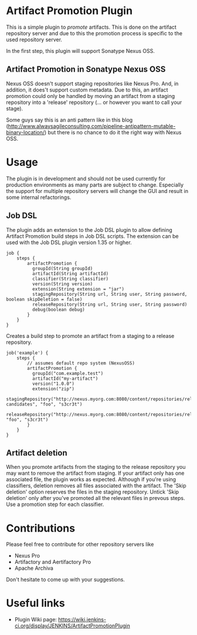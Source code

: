 # Artifact Promotion Plugin

This is a simple plugin to *promote* artifacts. This is done on the artifact repository server and due to this the promotion process is specific to the used repository server.

In the first step, this plugin will support Sonatype Nexus OSS. 

## Artifact Promotion in Sonatype Nexus OSS
Nexus OSS doesn't support staging repositories like Nexus Pro. And, in addition, it does't support custom metadata.
Due to this, an artifact promotion could only be handled by moving an artifact from a staging repository into a 'release' repository (... or however you want to call your stage).

Some guys say this is an anti pattern like in this blog (http://www.alwaysagileconsulting.com/pipeline-antipattern-mutable-binary-location/) but there is no chance to do it the right way with Nexus OSS.

# Usage 
The plugin is in development and should not be used currently for production environments as many parts are subject to change. Especially the support for multiple repository servers will change the GUI and result in some internal refactorings.

## Job DSL
The plugin adds an extension to the Job DSL plugin to allow defining Artifact Promotion build steps in Job DSL scripts. The extension can be used with the Job DSL plugin version 1.35 or higher.

```
job {
	steps {
	    artifactPromotion {
	      groupId(String groupId)
	      artifactId(String artifactId)
	      classifier(String classifier)
	      version(String version)
	      extension(String extension = "jar")
	      stagingRepository(String url, String user, String password, boolean skipDeletion = false)
	      releaseRepository(String url, String user, String password)
	      debug(boolean debug)
	    }
	}
}
```

Creates a build step to promote an artifact from a staging to a release repository.

```
job('example') {
	steps {
		// assumes default repo system (NexusOSS)
	    artifactPromotion {
	      groupId("com.example.test")
	      artifactId("my-artifact")
	      version("1.0.0")
	      extension("zip")
	      stagingRepository("http://nexus.myorg.com:8080/content/repositories/release-candidates", "foo", "s3cr3t")
	      releaseRepository("http://nexus.myorg.com:8080/content/repositories/releases", "foo", "s3cr3t")
	    }
	}
}
```

## Artifact deletion
When you promote artifacts from the staging to the release repository you may want to remove the artifact from staging. If your artifact only has one associated file, the plugin works as expected.
Although if you're using classifiers, deletion removes all files associated with the artifact. The 'Skip deletion' option reserves the files in the staging repository. Untick 'Skip deletion' only after you've promoted all the relevant files in prevous steps. Use a promotion step for each classifier.

# Contributions
Please feel free to contribute for other repository servers like
* Nexus Pro
* Artifactory and Aertifactory Pro
* Apache Archiva

Don't hesitate to come up with your suggestions.

# Useful links
* Plugin Wiki page: https://wiki.jenkins-ci.org/display/JENKINS/ArtifactPromotionPlugin
